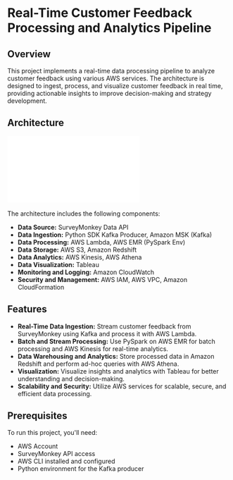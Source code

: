 # Real-Time Customer Feedback Processing and Analytics Pipeline

## Overview

This project implements a real-time data processing pipeline to analyze customer feedback using various AWS services. The architecture is designed to ingest, process, and visualize customer feedback in real time, providing actionable insights to improve decision-making and strategy development.

## Architecture

![Architecture Diagram](Real_Time_Streaming_Architecture.pdf)

The architecture includes the following components:

- **Data Source:** SurveyMonkey Data API
- **Data Ingestion:** Python SDK Kafka Producer, Amazon MSK (Kafka)
- **Data Processing:** AWS Lambda, AWS EMR (PySpark Env)
- **Data Storage:** AWS S3, Amazon Redshift
- **Data Analytics:** AWS Kinesis, AWS Athena
- **Data Visualization:** Tableau
- **Monitoring and Logging:** Amazon CloudWatch
- **Security and Management:** AWS IAM, AWS VPC, Amazon CloudFormation

## Features

- **Real-Time Data Ingestion:** Stream customer feedback from SurveyMonkey using Kafka and process it with AWS Lambda.
- **Batch and Stream Processing:** Use PySpark on AWS EMR for batch processing and AWS Kinesis for real-time analytics.
- **Data Warehousing and Analytics:** Store processed data in Amazon Redshift and perform ad-hoc queries with AWS Athena.
- **Visualization:** Visualize insights and analytics with Tableau for better understanding and decision-making.
- **Scalability and Security:** Utilize AWS services for scalable, secure, and efficient data processing.

## Prerequisites

To run this project, you'll need:

- AWS Account
- SurveyMonkey API access
- AWS CLI installed and configured
- Python environment for the Kafka producer    

